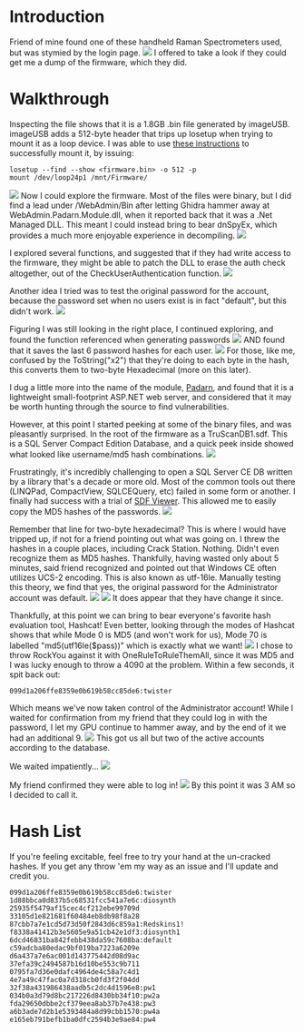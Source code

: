 # Introduction
Friend of mine found one of these handheld Raman Spectrometers used, but was stymied by the login page. ![](images/1.jpg) I offered to take a look if they could get me a dump of the firmware, which they did.

# Walkthrough

Inspecting the file shows that it is a 1.8GB .bin file generated by imageUSB. imageUSB adds a 512-byte header that trips up losetup when trying to mount it as a loop device. I was able to use [these instructions](https://obscurerichard.wordpress.com/2021/02/13/reading-images-created-with-imageusb-on-windows-via-linux) to successfully mount it, by issuing:
```
losetup --find --show <firmware.bin> -o 512 -p
mount /dev/loop24p1 /mnt/Firmware/
```
![](images/2.jpg)
Now I could explore the firmware. Most of the files were binary, but I did find a lead under /WebAdmin/Bin after letting Ghidra hammer away at WebAdmin.Padarn.Module.dll, when it reported back that it was a .Net Managed DLL. This meant I could instead bring to bear dnSpyEx, which provides a much more enjoyable experience in decompiling. ![](images/3.jpg)

I explored several functions, and suggested that if they had write access to the firmware, they might be able to patch the DLL to erase the auth check altogether, out of the CheckUserAuthentication function. ![](images/4.jpg)

Another idea I tried was to test the original password for the account, because the password set when no users exist is in fact "default", but this didn't work. ![](images/5.jpg)

Figuring I was still looking in the right place, I continued exploring, and found the function referenced when generating passwords ![](images/6.jpg) AND found that it saves the last 6 password hashes for each user. ![](images/7.jpg) For those, like me, confused by the ToString("x2") that they're doing to each byte in the hash, this converts them to two-byte Hexadecimal (more on this later).

I dug a little more into the name of the module, [Padarn](https://opennetcf.wordpress.com/padarn/), and found that it is a lightweight small-footprint ASP.NET web server, and considered that it may be worth hunting through the source to find vulnerabilities.

However, at this point I started peeking at some of the binary files, and was pleasantly surprised. In the root of the firmware as a TruScanDB1.sdf. This is a SQL Server Compact Edition Database, and a quick peek inside showed what looked like username/md5 hash combinations. ![](images/8.jpg)

Frustratingly, it's incredibly challenging to open a SQL Server CE DB written by a library that's a decade or more old. Most of the common tools out there (LINQPad, CompactView, SQLCEQuery, etc) failed in some form or another. I finally had success with a trial of [SDF Viewer](https://www.flyhoward.com/SDF_Viewer.aspx). This allowed me to easily copy the MD5 hashes of the passwords. ![](images/9.jpg)

Remember that line for two-byte hexadecimal? This is where I would have tripped up, if not for a friend pointing out what was going on. I threw the hashes in a couple places, including Crack Station. Nothing. Didn't even recognize them as MD5 hashes. Thankfully, having wasted only about 5 minutes, said friend recognized and pointed out that Windows CE often utilizes UCS-2 encoding. This is also known as utf-16le. Manually testing this theory, we find that yes, the original password for the Administrator account was default. ![](images/10.jpg) ![](images/11.jpg) It does appear that they have change it since.

Thankfully, at this point we can bring to bear everyone's favorite hash evaluation tool, Hashcat! Even better, looking through the modes of Hashcat shows that while Mode 0 is MD5 (and won't work for us), Mode 70 is labelled "md5(utf16le($pass))" which is exactly what we want! ![](images/12.jpg) I chose to throw RockYou against it with OneRuleToRuleThemAll, since it was MD5 and I was lucky enough to throw a 4090 at the problem. Within a few seconds, it spit back out:
```
099d1a206ffe8359e0b619b58cc85de6:twister
```
Which means we've now taken control of the Administrator account! While I waited for confirmation from my friend that they could log in with the password, I let my GPU continue to hammer away, and by the end of it we had an additional 9. ![](images/13.jpg)
This got us all but two of the active accounts according to the database.

We waited impatiently... ![](images/14.jpg)

My friend confirmed they were able to log in! ![](images/15.jpg) By this point it was 3 AM so I decided to call it.

# Hash List

If you're feeling excitable, feel free to try your hand at the un-cracked hashes. If you get any throw 'em my way as an issue and I'll update and credit you.
```
099d1a206ffe8359e0b619b58cc85de6:twister
1d88bbca0d837b5c68531fcc541a7e6c:diosynth
25935f5479af15cec4cf212ebe99709d
33105d1e821681f60484eb8db98f8a28
87cbb7a7e1cd5d73d50f2843d6c859a1:Redskins1!
f8338a41412b3e5605e9a51cb42e1df3:diosynth1
6dcd46831ba842febb438da59c7608ba:default
c59adcba80edac9bf019ba7223a6209e
d6a437a7e6ac001d143775442d08d9ac
37efa39c2494587b16d10be553c9b711
0795fa7d36e0dafc4964de4c58a7c4d1
4e7a49c47fac0a7d318cb0fd3f2f04dd
32f38a431986438aadb5c2dc4d1596e8:pw1
034b0a3d79d8bc217226d8430bb34f10:pw2a
fda29650dbbe2cf379eea8ab37b7e438:pw3
a6b3ade7d2b1e5393484a8d99cbb1570:pw4a
e165eb791befb1ba0dfc2594b3e9ae84:pw4
```
